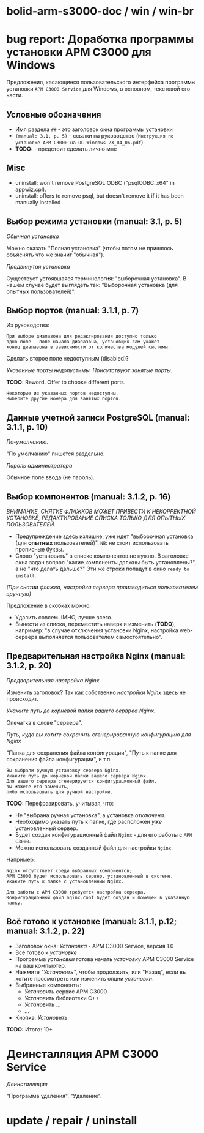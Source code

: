 # bolid-arm-s3000-doc / win / win-br

# bug report: Доработка программы установки АРМ С3000 для Windows



Предложения, касающиеся пользовательского интерфейса
программы установки `АРМ С3000 Service` для Windows,
в основном, текстовой его части.



## Условные обозначения
- Имя раздела `##` - это заголовок окна программы установки
- `(manual: 3.1, p. 5)` - ссылки на руководство
  (`Инструкция по установке АРМ С3000 на ОС Windows 23_04_06.pdf`)
- **TODO:** - предстоит сделать лично мне



## Misc
- uninstall: won't remove PostgreSQL ODBC
  ("psqlODBC_x64" in appwiz.cpl).
- uninstall: offers to remove psql, but doesn't remove it
  if it has been manually installed


## Выбор режима установки (manual: 3.1, p. 5)

*Обычная установка*

Можно сказать "Полная установка" (чтобы потом не пришлось
объяснять что же значит "обычная").

*Продвинутая установка*

Существует устоявшаяся терминология: "выборочная установка".
В нашем случае будет выглядеть так:
"Выборочная установка (для опытных пользователей)".



## Выбор портов (manual: 3.1.1, p. 7)

Из руководства:

```
При выборе диапазона для редактирования доступно только
одно поле - поле начала диапазона, установщик сам укажет
конец диапазона в зависимости от количества модулей системы.
```

Сделать второе поле недоступным (disabled)?

*Указанные порты недопустимы. Присутствуют занятые порты.*

**TODO:** Reword. Offer to choose different ports.
```
Некоторые из указанных портов недоступны.
Выберите другие номера для занятых портов.
```



## Данные учетной записи PostgreSQL (manual: 3.1.1, p. 10)

*По-умолчанию*.

"По умолчанию" пишется раздельно.

*Пароль администратора*

Обычное поле ввода (не пароль).



## Выбор компонентов (manual: 3.1.2, p. 16)

*ВНИМАНИЕ, СНЯТИЕ ФЛАЖКОВ МОЖЕТ ПРИВЕСТИ К НЕКОРРЕКТНОЙ УСТАНОВКЕ,*
*РЕДАКТИРОВАНИЕ СПИСКА ТОЛЬКО ДЛЯ ОПЫТНЫХ ПОЛЬЗОВАТЕЛЕЙ.*

- Предупреждение здесь излишне, уже идет
  "выборочная установка (для **опытных** пользователей)".
  `NB`: не стоит использовать прописные буквы.
- Слово "установить" в списке компонентов не нужно.
  В заголовке окна задан вопрос "какие компоненты должны быть установлены?",
  а не "что делать дальше?"
  Эти же строки попадут в окно `ready to install`.

*(При снятии флажка, настройка сервера производиться пользователем вручную)*

Предложение в скобках можно:
- Удалить совсем. IMHO, лучше всего.
- Вынести из списка, переместить наверх и изменить (**TODO**), например:
  "в случае отключения установки Nginx, настройка web-сервера
  выполняется пользователем самостоятельно".



## Предварительная настройка Nginx (manual: 3.1.2, p. 20)

*Предварительная настройка Nginx*

Изменить заголовок? Так как собственно *настройки Nginx* здесь не происходит.

*Укажите путь до корневой папки вашего сервреа Nginx.*

Опечатка в слове "сервера".

*Путь, куда вы хотите сохранить сгенерированную конфигурацию для Nginx*

"Папка для сохранения файла конфигурации",
"Путь к папке для сохранения файла конфигурации", и т.п.

```
Вы выбрали ручную установку сервера Nginx.
Укажите путь до корневой папки вашего сервера Nginx.
Для вашего сервера сгенерируется конфигурационный файл,
вы можете его заменить,
либо использовать для ручной настройки.
```

**TODO:** Перефразировать, учитывая, что:
- Не "выбрана ручная установка", а установка *отключена*.
- Необходимо указать путь к папке, где расположен *уже* установленный сервер.
- Будет создан конфигурационный файл `Nginx` - для его работы с `АРМ С3000`.
- Можно использовать созданный файл для настройки `Nginx`.

Например:
```
Nginx отсутствует среди выбранных компонентов;
АРМ С3000 будет использовать сервер, установленный в системе.
Укажите путь к папке с установленным Nginx.

Для работы с АРМ С3000 требуется настройка сервера.
Конфигурационный файл nginx.conf будет создан и помещен в указанную папку.
```



## Всё готово к установке (manual: 3.1.1, p.12; manual: 3.1.2, p. 22)

- Заголовок окна: *Установка* - АРМ С3000 Service, версия 1.0
- Всё готово к *установке*
- Программа *установки* готова начать *установку* АРМ С3000 Service на ваш компьютер.
- Нажмите *"Установить"*, чтобы продолжить, или "Назад", если вы хотите
  просмотреть или изменить опции *установки*.
- Выбранные компоненты:
  - *Установить* сервис АРМ С3000
  - *Установить* библиотеки C++
  - *Установить* ...
  - ...
- Кнопка: *Установить*

**TODO:** Итого: 10+



# Деинсталляция АРМ С3000 Service

*Деинсталляция*

"Программа удаления".
"Удаление".



# update / repair / uninstall


